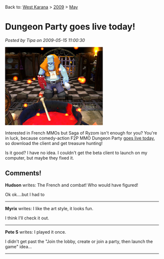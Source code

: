 Back to: [West Karana](/posts/westkarana.md) > [2009](/posts/2009/westkarana.md) > [May](./westkarana.md)
# Dungeon Party goes live today!

*Posted by Tipa on 2009-05-15 11:00:30*

![fullscreen-capture-5152009-84939-am](../../../uploads/2009/05/fullscreen-capture-5152009-84939-am.jpg "fullscreen-capture-5152009-84939-am")

Interested in French MMOs but Saga of Ryzom isn't enough for you? You're in luck, because comedy-action F2P MMO Dungeon Party [goes live today](http://www.dungeon-party.com/index.php?rub=news_info), so download the client and get treasure hunting!

Is it good? I have no idea. I couldn't get the beta client to launch on my computer, but maybe they fixed it.

## Comments!

**Hudson** writes: The French and combat! Who would have figured!

Ok ok....but I had to

---

**Myrix** writes: I like the art style, it looks fun.

I think I'll check it out.

---

**Pete S** writes: I played it once. 

I didn't get past the "Join the lobby, create or join a party, then launch the game" idea...

---

